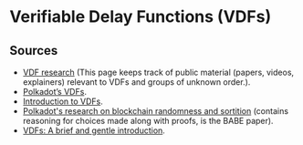 # Verifiable Delay Functions (VDFs)

## Sources

- [VDF research](https://vdfresearch.org/) (This page keeps track of public material (papers, videos, explainers) relevant to VDFs and groups of unknown order.).
- [Polkadot’s VDFs](https://wiki.polkadot.network/docs/learn-randomness#vdfs).
- [Introduction to VDFs](https://blog.trailofbits.com/2018/10/12/introduction-to-verifiable-delay-functions-vdfs/).
- [Polkadot's research on blockchain randomness and sortition](https://w3f-research.readthedocs.io/en/latest/polkadot/block-production/Babe.html) (contains reasoning for choices made along with proofs, is the BABE paper).
- [VDFs: A brief and gentle introduction](https://medium.com/iovlabs-innovation-stories/verifiable-delay-functions-8eb6390c5f4).
